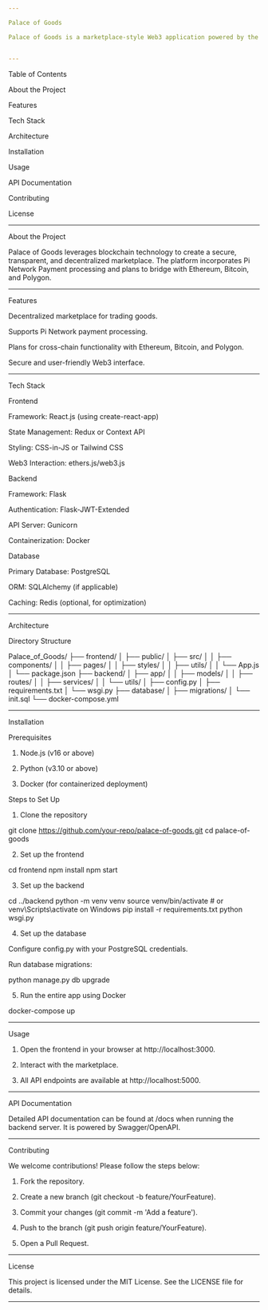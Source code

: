 ```yaml
---

Palace of Goods

Palace of Goods is a marketplace-style Web3 application powered by the Pi Network. The platform enables users to trade digital and physical goods securely and transparently.


---
```


Table of Contents

About the Project

Features

Tech Stack

Architecture

Installation

Usage

API Documentation

Contributing

License



---

About the Project

Palace of Goods leverages blockchain technology to create a secure, transparent, and decentralized marketplace. The platform incorporates Pi Network Payment processing and plans to bridge with Ethereum, Bitcoin, and Polygon.


---

Features

Decentralized marketplace for trading goods.

Supports Pi Network payment processing.

Plans for cross-chain functionality with Ethereum, Bitcoin, and Polygon.

Secure and user-friendly Web3 interface.



---

Tech Stack

Frontend

Framework: React.js (using create-react-app)

State Management: Redux or Context API

Styling: CSS-in-JS or Tailwind CSS

Web3 Interaction: ethers.js/web3.js


Backend

Framework: Flask

Authentication: Flask-JWT-Extended

API Server: Gunicorn

Containerization: Docker


Database

Primary Database: PostgreSQL

ORM: SQLAlchemy (if applicable)

Caching: Redis (optional, for optimization)



---

Architecture

Directory Structure

Palace_of_Goods/
├── frontend/
│   ├── public/
│   ├── src/
│   │   ├── components/
│   │   ├── pages/
│   │   ├── styles/
│   │   ├── utils/
│   │   └── App.js
│   └── package.json
├── backend/
│   ├── app/
│   │   ├── models/
│   │   ├── routes/
│   │   ├── services/
│   │   └── utils/
│   ├── config.py
│   ├── requirements.txt
│   └── wsgi.py
├── database/
│   ├── migrations/
│   └── init.sql
└── docker-compose.yml


---

Installation

Prerequisites

1. Node.js (v16 or above)


2. Python (v3.10 or above)


3. Docker (for containerized deployment)



Steps to Set Up

1. Clone the repository

git clone https://github.com/your-repo/palace-of-goods.git
cd palace-of-goods


2. Set up the frontend

cd frontend
npm install
npm start


3. Set up the backend

cd ../backend
python -m venv venv
source venv/bin/activate  # or venv\Scripts\activate on Windows
pip install -r requirements.txt
python wsgi.py


4. Set up the database

Configure config.py with your PostgreSQL credentials.

Run database migrations:

python manage.py db upgrade



5. Run the entire app using Docker

docker-compose up




---

Usage

1. Open the frontend in your browser at http://localhost:3000.


2. Interact with the marketplace.


3. All API endpoints are available at http://localhost:5000.




---

API Documentation

Detailed API documentation can be found at /docs when running the backend server. It is powered by Swagger/OpenAPI.


---

Contributing

We welcome contributions! Please follow the steps below:

1. Fork the repository.


2. Create a new branch (git checkout -b feature/YourFeature).


3. Commit your changes (git commit -m 'Add a feature').


4. Push to the branch (git push origin feature/YourFeature).


5. Open a Pull Request.




---

License

This project is licensed under the MIT License. See the LICENSE file for details.


---

